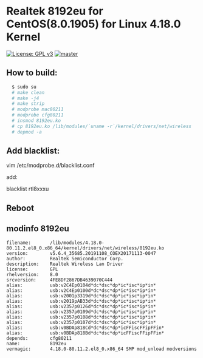 # Realtek 8192eu for CentOS(8.0.1905) for Linux 4.18.0 Kernel

[![License: GPL v3](https://img.shields.io/badge/License-GPL%20v3-blue.svg)](http://www.gnu.org/licenses/gpl-3.0)
[![master](https://img.shields.io/badge/current-v5.2.19.2-aa11ff.svg)](https://github.com/noud/rtl8192EU_WiFi_linux/releases)

## How to build:

```sh
  $ sudo su
  # make clean
  # make -j4
  # make strip
  # modprobe mac80211
  # modprobe cfg80211
  # insmod 8192eu.ko
  # cp 8192eu.ko /lib/modules/`uname -r`/kernel/drivers/net/wireless
  # depmod -a
```
## Add blacklist:

  vim /etc/modprobe.d/blacklist.conf 
  
 add:
 
  blacklist rtl8xxxu
  
## Reboot

## modinfo 8192eu
```
filename:       /lib/modules/4.18.0-80.11.2.el8_0.x86_64/kernel/drivers/net/wireless/8192eu.ko
version:        v5.6.4_35685.20191108_COEX20171113-0047
author:         Realtek Semiconductor Corp.
description:    Realtek Wireless Lan Driver
license:        GPL
rhelversion:    8.0
srcversion:     4FE8DF2867DB4639070C444
alias:          usb:v2C4Ep0104d*dc*dsc*dp*ic*isc*ip*in*
alias:          usb:v2C4Ep0100d*dc*dsc*dp*ic*isc*ip*in*
alias:          usb:v2001p3319d*dc*dsc*dp*ic*isc*ip*in*
alias:          usb:v2019pAB33d*dc*dsc*dp*ic*isc*ip*in*
alias:          usb:v2357p0126d*dc*dsc*dp*ic*isc*ip*in*
alias:          usb:v2357p0109d*dc*dsc*dp*ic*isc*ip*in*
alias:          usb:v2357p0108d*dc*dsc*dp*ic*isc*ip*in*
alias:          usb:v2357p0107d*dc*dsc*dp*ic*isc*ip*in*
alias:          usb:v0BDAp818Cd*dc*dsc*dp*icFFiscFFipFFin*
alias:          usb:v0BDAp818Bd*dc*dsc*dp*icFFiscFFipFFin*
depends:        cfg80211
name:           8192eu
vermagic:       4.18.0-80.11.2.el8_0.x86_64 SMP mod_unload modversions 
```
